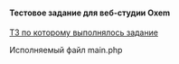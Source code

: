 <h4>Тестовое задание для веб-студии Oxem</h4>
<p><a href="https://docs.google.com/document/d/1-ogH1FTd0ue8nGuhiHHR4Brum2sBPHRDHC8DsIvDfRA/edit#heading=h.jbwk1zb2qxy7" target="_blank">ТЗ по которому выполнялось задание</a></p>
<p>Исполняемый файл main.php</p>
